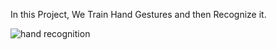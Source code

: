In this Project, We Train Hand Gestures and then Recognize it.


![hand recognition](https://user-images.githubusercontent.com/105288469/187017874-a16ec95e-8bf8-40cb-8ebe-73091cccc986.gif)
